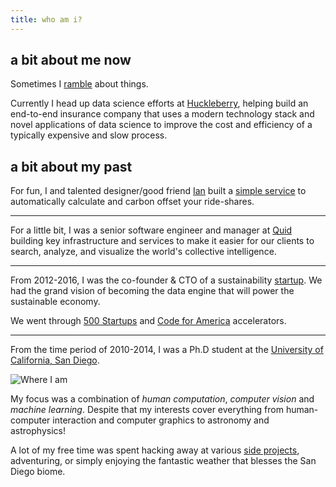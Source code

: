 ```yaml
---
title: who am i?
---
```


## a bit about me now

Sometimes I [ramble][blog] about things.

Currently I head up data science efforts at [Huckleberry][hberry], helping
build an end-to-end insurance company that uses a modern technology stack
and novel applications of data science to improve the cost and efficiency
of a typically expensive and slow process.

[blog]: https://a5huynh.github.io
[hberry]: https://huckleberry.co

## a bit about my past

For fun, I and talented designer/good friend [Ian][ian-twitter] built a
[simple service][omr] to automatically calculate and carbon offset your ride-shares.

[ian-twitter]: https://twitter.com/ianjanicki
[omr]: https://offsetmyride.io

* * *

For a little bit, I was a senior software engineer and manager at [Quid][quid]
building key infrastructure and services to make it easier for our clients
to search, analyze, and visualize the world's collective intelligence.

[quid]: https://quid.com

* * *

From 2012-2016, I was the co-founder & CTO of a sustainability
[startup][fail]. We had the grand vision of becoming the data engine
that will power the sustainable economy.

We went through [500 Startups](http://500.co) and
[Code for America](http://www.codeforamerica.org) accelerators.

[fail]: https://web.archive.org/web/20160330062752/http://productbio.com/

* * *

From the time period of 2010-2014, I was a Ph.D student at the
[University of California, San Diego](http://cse.ucsd.edu).

![Where I am][ucsd]

My focus was a combination of *human computation*, *computer vision* and
*machine learning*. Despite that my interests cover everything from
human-computer interaction and computer graphics to astronomy and
astrophysics!

A lot of my free time was spent hacking away at various
[side projects](http://github.com/a5huynh), adventuring, or simply enjoying
the fantastic weather that blesses the San Diego biome.

[ucsd]: https://maps.googleapis.com/maps/api/staticmap?center=UCSD,La%20Jolla,CA&zoom=14&size=496x128&markers=color:blue%7CUCSD,La%20Jolla,CA&sensor=false&key=AIzaSyDe0taFjfukLPmbSOKrKpAWDoPcxvoVCLI&signature=prG9V9r-lprb-uSisOy1x3FlQSs=
